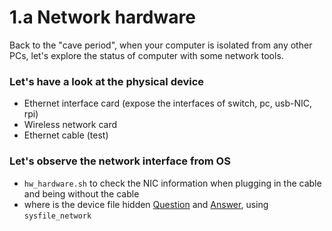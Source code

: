 # 1.a Network hardware 

Back to the "cave period", when your computer is isolated from any other PCs, let's explore the status of computer with some network tools.


### Let's have a look at the physical device

* Ethernet interface card (expose the interfaces of switch, pc, usb-NIC, rpi) 
* Wireless network card 
* Ethernet cable (test)

### Let's observe the network interface from OS

* `hw_hardware.sh` to check the NIC information when plugging in the cable and being without the cable
* where is the device file hidden [Question](https://askubuntu.com/questions/306594/why-do-ethernet-devices-not-show-up-in-dev) and [Answer](http://www.faqs.org/docs/artu/plan9.html), using `sysfile_network`
